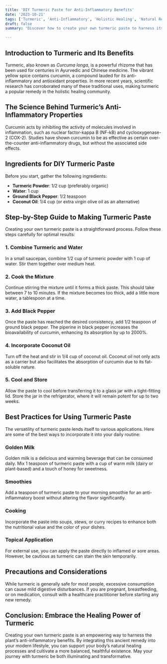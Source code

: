 ```yaml
---
title: 'DIY Turmeric Paste for Anti-Inflammatory Benefits'
date: '2023-10-21'
tags: ['Turmeric', 'Anti-Inflammatory', 'Holistic Healing', 'Natural Remedies']
draft: false
summary: 'Discover how to create your own turmeric paste to harness its powerful anti-inflammatory properties. This guide covers everything from sourcing ingredients to best practices for storage and usage.'

---
```


## Introduction to Turmeric and Its Benefits

Turmeric, also known as *Curcuma longa*, is a powerful rhizome that has been used for centuries in Ayurvedic and Chinese medicine. The vibrant yellow spice contains curcumin, a compound lauded for its anti-inflammatory and antioxidant properties. In more recent years, scientific research has corroborated many of these traditional uses, making turmeric a popular remedy in the holistic healing community.

## The Science Behind Turmeric’s Anti-Inflammatory Properties

Curcumin acts by inhibiting the activity of molecules involved in inflammation, such as nuclear factor-kappa B (NF-kB) and cyclooxygenase-2 (COX-2). Studies have shown curcumin to be as effective as certain over-the-counter anti-inflammatory drugs, but without the associated side effects.

## Ingredients for DIY Turmeric Paste

Before you start, gather the following ingredients:

- **Turmeric Powder**: 1/2 cup (preferably organic)
- **Water**: 1 cup
- **Ground Black Pepper**: 1/2 teaspoon
- **Coconut Oil**: 1/4 cup (or extra virgin olive oil as an alternative)

## Step-by-Step Guide to Making Turmeric Paste

Creating your own turmeric paste is a straightforward process. Follow these steps carefully for optimal results:

### 1. Combine Turmeric and Water

In a small saucepan, combine 1/2 cup of turmeric powder with 1 cup of water. Stir them together over medium heat.

### 2. Cook the Mixture

Continue stirring the mixture until it forms a thick paste. This should take between 7 to 10 minutes. If the mixture becomes too thick, add a little more water, a tablespoon at a time.

### 3. Add Black Pepper

Once the paste has reached the desired consistency, add 1/2 teaspoon of ground black pepper. The piperine in black pepper increases the bioavailability of curcumin, enhancing its absorption by up to 2000%.

### 4. Incorporate Coconut Oil

Turn off the heat and stir in 1/4 cup of coconut oil. Coconut oil not only acts as a carrier but also facilitates the absorption of curcumin due to its fat-soluble nature.

### 5. Cool and Store

Allow the paste to cool before transferring it to a glass jar with a tight-fitting lid. Store the jar in the refrigerator, where it will remain potent for up to two weeks.

## Best Practices for Using Turmeric Paste

The versatility of turmeric paste lends itself to various applications. Here are some of the best ways to incorporate it into your daily routine:

### Golden Milk

Golden milk is a delicious and warming beverage that can be consumed daily. Mix 1 teaspoon of turmeric paste with a cup of warm milk (dairy or plant-based) and a touch of honey for sweetness.

### Smoothies

Add a teaspoon of turmeric paste to your morning smoothie for an anti-inflammatory boost without altering the flavor significantly.

### Cooking

Incorporate the paste into soups, stews, or curry recipes to enhance both the nutritional value and the color of your dishes.

### Topical Application

For external use, you can apply the paste directly to inflamed or sore areas. However, be cautious as turmeric can stain the skin temporarily.

## Precautions and Considerations

While turmeric is generally safe for most people, excessive consumption can cause mild digestive disturbances. If you are pregnant, breastfeeding, or on medication, consult with a healthcare practitioner before starting any new remedy.

## Conclusion: Embrace the Healing Power of Turmeric

Creating your own turmeric paste is an empowering way to harness the plant’s anti-inflammatory benefits. By integrating this ancient remedy into your modern lifestyle, you can support your body’s natural healing processes and cultivate a more balanced, healthful existence. May your journey with turmeric be both illuminating and transformative.